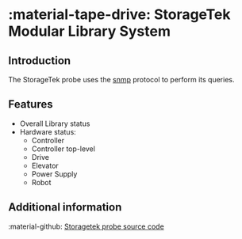 # :material-tape-drive: StorageTek Modular Library System

## Introduction

The StorageTek probe uses the [snmp](index.md) protocol to perform its queries.

## Features

- Overall Library status
- Hardware status:
    - Controller
    - Controller top-level
    - Drive
    - Elevator
    - Power Supply
    - Robot

## Additional information

:material-github: [Storagetek probe source code](https://github.com/infrasonar/storagetek-probe)
